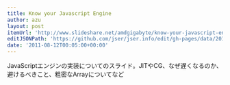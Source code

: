 ```yaml
---
title: Know your Javascript Engine
author: azu
layout: post
itemUrl: 'http://www.slideshare.net/amdgigabyte/know-your-javascript-engine'
editJSONPath: 'https://github.com/jser/jser.info/edit/gh-pages/data/2011/08/index.json'
date: '2011-08-12T00:05:00+00:00'
---
```

JavaScriptエンジンの実装についてのスライド。JITやCG、なぜ遅くなるのか、避けるべきこと、粗密なArrayについてなど
